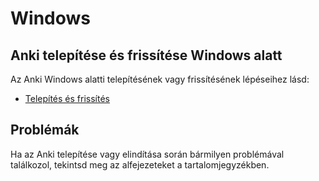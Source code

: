 # Windows

## Anki telepítése és frissítése Windows alatt

Az Anki Windows alatti telepítésének vagy frissítésének lépéseihez lásd: 
- [Telepítés és frissítés](installing.md)

## Problémák

Ha az Anki telepítése vagy elindítása során bármilyen problémával találkozol, tekintsd meg az alfejezeteket a tartalomjegyzékben.